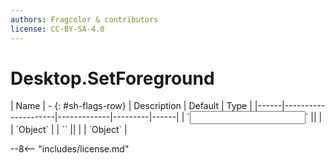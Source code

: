 ```yaml
---
authors: Fragcolor & contributors
license: CC-BY-SA-4.0
---
```



# Desktop.SetForeground

<div class="sh-parameters" markdown="1">
| Name | - {: #sh-flags-row} | Description | Default | Type |
|------|---------------------|-------------|---------|------|
| `<input>` || | | `Object` |
| `<output>` || | | `Object` |

</div>



--8<-- "includes/license.md"
